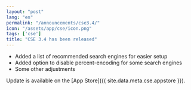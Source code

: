 ```yaml
---
layout: "post"
lang: "en"
permalink: "/announcements/cse3.4/"
icon: "/assets/app/cse/icon.png"
tags: ['cse']
title: "CSE 3.4 has been released"
---
```


- Added a list of recommended search engines for easier setup
- Added option to disable percent-encoding for some search engines
- Some other adjustments

Update is available on the [App Store]({{ site.data.meta.cse.appstore }}).

